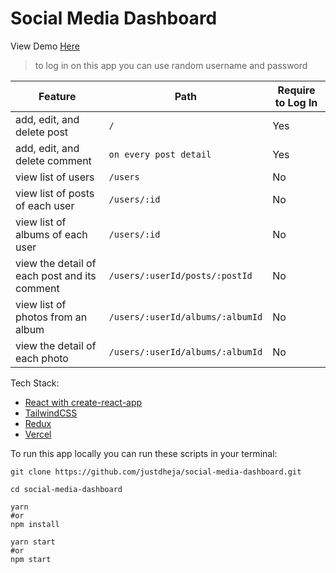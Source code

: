 # Social Media Dashboard

View Demo [Here](https://socdash.vercel.app)

> to log in on this app you can use random username and password

| Feature | Path | Require to Log In |
| ------ | ------ | ------ |
| add, edit, and delete post | `/` | Yes |
| add, edit, and delete comment | `on every post detail` | Yes |
| view list of users | `/users` | No |
| view list of posts of each user | `/users/:id` | No |
| view list of albums of each user | `/users/:id` | No |
| view the detail of each post and its comment | `/users/:userId/posts/:postId` | No |
| view list of photos from an album | `/users/:userId/albums/:albumId` | No |
| view the detail of each photo | `/users/:userId/albums/:albumId` | No |

Tech Stack:
* [React with create-react-app](https://reactjs.org/)
* [TailwindCSS](https://tailwindcss.com/docs/)
* [Redux](https://redux.js.org/)
* [Vercel](https://vercel.com/)


To run this app locally you can run these scripts in your terminal:

```
git clone https://github.com/justdheja/social-media-dashboard.git

cd social-media-dashboard

yarn
#or
npm install

yarn start
#or
npm start
```
